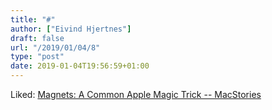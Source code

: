 ```yaml
---
title: "#"
author: ["Eivind Hjertnes"]
draft: false
url: "/2019/01/04/8"
type: "post"
date: 2019-01-04T19:56:59+01:00
---
```


Liked:
[Magnets:
A Common Apple Magic Trick -- MacStories](https://www.macstories.net/stories/magnets-a-common-apple-magic-trick/)
